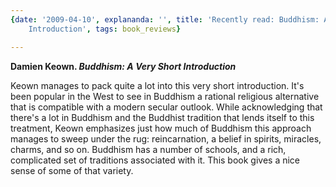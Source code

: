 ```yaml
---
{date: '2009-04-10', explananda: '', title: 'Recently read: Buddhism: A Very Short
	Introduction', tags: book_reviews}

---
```

<strong>Damien Keown. <em>Buddhism: A Very Short Introduction</em></strong>

Keown manages to pack quite a lot into this very short introduction.  It's been popular in the West to see in Buddhism a rational religious alternative that is compatible with a modern secular outlook.  While acknowledging that there's a lot in Buddhism and the Buddhist tradition that lends itself to this treatment, Keown emphasizes just how much of Buddhism this approach manages to sweep under the rug: reincarnation, a belief in spirits, miracles, charms, and so on.  Buddhism has a number of schools, and a rich, complicated set of traditions associated with it.  This book gives a nice sense of some of that variety.
